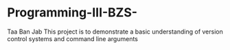 # Programming-III-BZS-
Taa Ban Jab
This project is to demonstrate a basic understanding of version control systems and command line arguments
